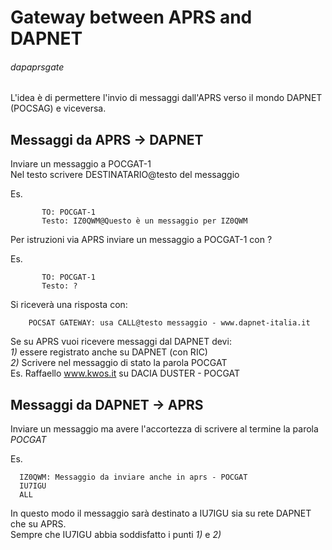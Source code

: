 # Gateway between APRS and DAPNET 
###### dapaprsgate

L'idea è di permettere l'invio di messaggi dall'APRS verso il mondo DAPNET (POCSAG) e viceversa.

Messaggi da APRS -> DAPNET
---------------------------
Inviare un messaggio a POCGAT-1<br/>
Nel testo scrivere  DESTINATARIO@testo del messaggio  
  
Es.<br/>
```
       TO: POCGAT-1  
       Testo: IZ0QWM@Questo è un messaggio per IZ0QWM  
```

Per istruzioni via APRS inviare un messaggio a POCGAT-1 con ?

Es.  
```
       TO: POCGAT-1  
       Testo: ?  
```
Si riceverà una risposta con:  
```
	POCSAT GATEWAY: usa CALL@testo messaggio - www.dapnet-italia.it  
```

Se su APRS vuoi ricevere messaggi dal DAPNET devi:  
*1)* essere registrato anche su DAPNET (con RIC)  
*2)* Scrivere nel messaggio di stato la parola POCGAT  
Es. Raffaello www.kwos.it su DACIA DUSTER - POCGAT
  
Messaggi da DAPNET -> APRS
--------------------------

Inviare un messaggio ma avere l'accortezza di scrivere al termine
la parola *POCGAT*

Es.  
```
  IZ0QWM: Messaggio da inviare anche in aprs - POCGAT
  IU7IGU
  ALL
```
In questo modo il messaggio sarà destinato a IU7IGU sia su rete DAPNET che su APRS.  
Sempre che IU7IGU abbia soddisfatto i punti *1)* e *2)*  

 
